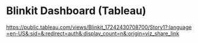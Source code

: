 # Blinkit Dashboard (Tableau)
https://public.tableau.com/views/Blinkit_17242430708700/Story1?:language=en-US&:sid=&:redirect=auth&:display_count=n&:origin=viz_share_link
